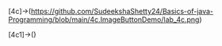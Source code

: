 [4c]->(https://github.com/SudeekshaShetty24/Basics-of-java-Programming/blob/main/4c.ImageButtonDemo/lab_4c.png)

[4c1]->()
